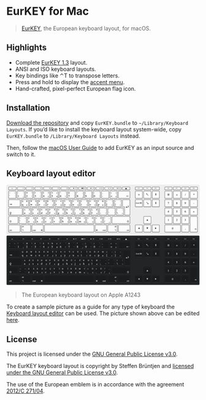 # EurKEY for Mac

> [EurKEY](https://eurkey.steffen.bruentjen.eu), the European keyboard layout, for macOS.

## Highlights

- Complete [EurKEY 1.3](https://eurkey.steffen.bruentjen.eu/download/windows/1.3/eurkey-layout-complete.pdf) layout.
- ANSI and ISO keyboard layouts.
- Key bindings like ⌃T to transpose letters.
- Press and hold to display the [accent menu](https://support.apple.com/guide/mac-help/enter-characters-with-accent-marks-on-mac-mh27474/mac#mchla61903e1).
- Hand-crafted, pixel-perfect European flag icon.

## Installation

[Download the repository](https://github.com/sonicdoe/EurKEY/archive/master.zip) and copy `EurKEY.bundle` to `~/Library/Keyboard Layouts`. If you’d like to install the keyboard layout system-wide, copy `EurKEY.bundle` to `/Library/Keyboard Layouts` instead.

Then, follow the [macOS User Guide](https://support.apple.com/guide/mac-help/type-language-mac-input-sources-mchlp1406/10.15/mac/10.15) to add EurKEY as an input source and switch to it.

## Keyboard layout editor

![GitHub-Mark-Light](pictures/european_keyboard_layout_on_apple_a1243_light.png#gh-light-mode-only)
![GitHub-Mark-Dark ](pictures/european_keyboard_layout_on_apple_a1243_dark.png#gh-dark-mode-only)

> The European keyboard layout on Apple A1243

To create a sample picture as a guide for any type of keyboard the [Keyboard layout editor](http://www.keyboard-layout-editor.com/) can be used. The picture shown above can be edited [here](http://www.keyboard-layout-editor.com/#/gists/3c35b7816e9ebd7550586e38bbd8ec9e).

## License

This project is licensed under the [GNU General Public License v3.0](https://www.gnu.org/licenses/gpl-3.0.en.html).

The EurKEY keyboard layout is copyright by Steffen Brüntjen and [licensed under the GNU General Public License v3.0](https://eurkey.steffen.bruentjen.eu/license.html).

The use of the European emblem is in accordance with the agreement [2012/C 271/04](https://eur-lex.europa.eu/legal-content/EN/TXT/HTML/?uri=CELEX:42012Y0908(01)&qid=1530786690534&from=EN).

